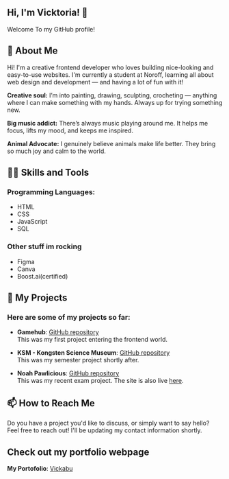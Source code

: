 ## Hi, I'm Vicktoria! 👋
Welcome To my GitHub profile! 

## 🌱 About Me
Hi! I'm a creative frontend developer who loves building nice-looking and easy-to-use websites.
I'm currently a student at Noroff, learning all about web design and development — and having a lot of fun with it!

**Creative soul:**
I’m into painting, drawing, sculpting, crocheting — anything where I can make something with my hands. Always up for trying something new.

**Big music addict:**
There’s always music playing around me. It helps me focus, lifts my mood, and keeps me inspired.

**Animal Advocate:**
I genuinely believe animals make life better. They bring so much joy and calm to the world.




## 🧑‍💻 Skills and Tools

### Programming Languages:
 - HTML
 - CSS
 - JavaScript
 - SQL

### Other stuff im rocking
  - Figma
  - Canva
  - Boost.ai(certified)
 



## 🔭 My Projects
### Here are some of my projects so far:

- **Gamehub**: [GitHub repository](https://github.com/NoroffFEU/html-css-course-assignment-Vickabu)  
  This was my first project entering the frontend world.

- **KSM - Kongsten Science Museum**: [GitHub repository](https://github.com/Vickabu/Semester-Project-1)  
  This was my semester project shortly after.

- **Noah Pawlicious**: [GitHub repository](https://github.com/NoroffFEU/FED1-PE1-Vickabu)  
  This was my recent exam project. The site is also live [here](https://norofffeu.github.io/FED1-PE1-Vickabu/index.html).


## 📫 How to Reach Me
   Do you have a project you'd like to discuss, or simply want to say hello? Feel free to reach out! I'll be updating my contact information shortly.

## Check out my portfolio webpage
**My Portofolio**: [Vickabu](https://vickabu.github.io/portfolio/)  

<!--
**Vickabu/vickabu** is a ✨ _special_ ✨ repository because its `README.md` (this file) appears on your GitHub profile.

Here are some ideas to get you started:

- 🔭 I’m currently working on ...
- 🌱 I’m currently learning ...
- 👯 I’m looking to collaborate on ...
- 🤔 I’m looking for help with ...
- 💬 Ask me about ...
- 📫 How to reach me: ...
- 😄 Pronouns: ...
- ⚡ Fun fact: ...
-->
